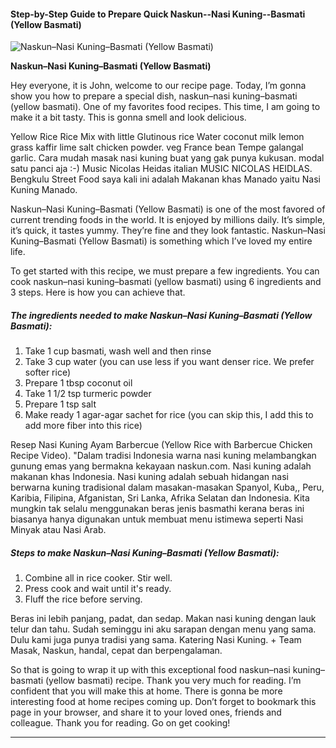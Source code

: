             

#### Step-by-Step Guide to Prepare Quick Naskun--Nasi Kuning--Basmati (Yellow Basmati)

![Naskun&ndash;Nasi Kuning&ndash;Basmati (Yellow Basmati)](https://img-global.cpcdn.com/recipes/c2bb053771d29b20/751x532cq70/naskun-nasi-kuning-basmati-yellow-basmati-recipe-main-photo.jpg)

**Naskun&ndash;Nasi Kuning&ndash;Basmati (Yellow Basmati)**

Hey everyone, it is John, welcome to our recipe page. Today, I’m gonna show you how to prepare a special dish, naskun–nasi kuning–basmati (yellow basmati). One of my favorites food recipes. This time, I am going to make it a bit tasty. This is gonna smell and look delicious.

Yellow Rice Rice Mix with little Glutinous rice Water coconut milk lemon grass kaffir lime salt chicken powder. veg France bean Tempe galangal garlic. Cara mudah masak nasi kuning buat yang gak punya kukusan. modal satu panci aja :-) Music Nicolas Heidas italian MUSIC NICOLAS HEIDLAS. Bengkulu Street Food saya kali ini adalah Makanan khas Manado yaitu Nasi Kuning Manado.

Naskun–Nasi Kuning–Basmati (Yellow Basmati) is one of the most favored of current trending foods in the world. It is enjoyed by millions daily. It’s simple, it’s quick, it tastes yummy. They’re fine and they look fantastic. Naskun–Nasi Kuning–Basmati (Yellow Basmati) is something which I’ve loved my entire life.

To get started with this recipe, we must prepare a few ingredients. You can cook naskun–nasi kuning–basmati (yellow basmati) using 6 ingredients and 3 steps. Here is how you can achieve that.

##### The ingredients needed to make Naskun–Nasi Kuning–Basmati (Yellow Basmati):

1.  Take 1 cup basmati, wash well and then rinse
2.  Take 3 cup water (you can use less if you want denser rice. We prefer softer rice)
3.  Prepare 1 tbsp coconut oil
4.  Take 1 1/2 tsp turmeric powder
5.  Prepare 1 tsp salt
6.  Make ready 1 agar-agar sachet for rice (you can skip this, I add this to add more fiber into this rice)

Resep Nasi Kuning Ayam Barbercue (Yellow Rice with Barbercue Chicken Recipe Video). "Dalam tradisi Indonesia warna nasi kuning melambangkan gunung emas yang bermakna kekayaan naskun.com. Nasi kuning adalah makanan khas Indonesia. Nasi kuning adalah sebuah hidangan nasi berwarna kuning tradisional dalam masakan-masakan Spanyol, Kuba,, Peru, Karibia, Filipina, Afganistan, Sri Lanka, Afrika Selatan dan Indonesia. Kita mungkin tak selalu menggunakan beras jenis basmathi kerana beras ini biasanya hanya digunakan untuk membuat menu istimewa seperti Nasi Minyak atau Nasi Arab.

##### Steps to make Naskun–Nasi Kuning–Basmati (Yellow Basmati):

1.  Combine all in rice cooker. Stir well.
2.  Press cook and wait until it's ready.
3.  Fluff the rice before serving.

Beras ini lebih panjang, padat, dan sedap. Makan nasi kuning dengan lauk telur dan tahu. Sudah seminggu ini aku sarapan dengan menu yang sama. Dulu kami juga punya tradisi yang sama. Katering Nasi Kuning. + Team Masak, Naskun, handal, cepat dan berpengalaman.

So that is going to wrap it up with this exceptional food naskun–nasi kuning–basmati (yellow basmati) recipe. Thank you very much for reading. I’m confident that you will make this at home. There is gonna be more interesting food at home recipes coming up. Don’t forget to bookmark this page in your browser, and share it to your loved ones, friends and colleague. Thank you for reading. Go on get cooking!

* * *